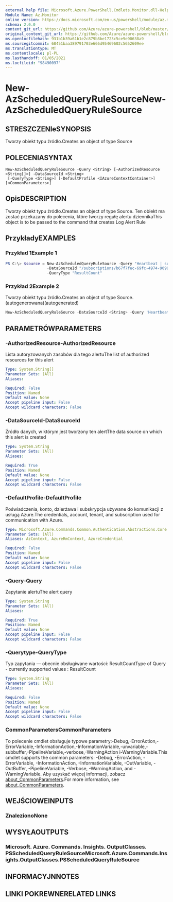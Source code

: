```yaml
---
external help file: Microsoft.Azure.PowerShell.Cmdlets.Monitor.dll-Help.xml
Module Name: Az.Monitor
online version: https://docs.microsoft.com/en-us/powershell/module/az.monitor/new-azscheduledqueryrulesource
schema: 2.0.0
content_git_url: https://github.com/Azure/azure-powershell/blob/master/src/Monitor/Monitor/help/New-AzScheduledQueryRuleSource.md
original_content_git_url: https://github.com/Azure/azure-powershell/blob/master/src/Monitor/Monitor/help/New-AzScheduledQueryRuleSource.md
ms.openlocfilehash: 931b1b39a61b1e2c879b8be1723c5ce9e90638a9
ms.sourcegitcommit: 68451baa389791703e666d95469602c5652609ee
ms.translationtype: MT
ms.contentlocale: pl-PL
ms.lasthandoff: 01/05/2021
ms.locfileid: "98490097"
---
```

# <span data-ttu-id="265ce-101">New-AzScheduledQueryRuleSource</span><span class="sxs-lookup"><span data-stu-id="265ce-101">New-AzScheduledQueryRuleSource</span></span>

## <span data-ttu-id="265ce-102">STRESZCZENIe</span><span class="sxs-lookup"><span data-stu-id="265ce-102">SYNOPSIS</span></span>
<span data-ttu-id="265ce-103">Tworzy obiekt typu źródło.</span><span class="sxs-lookup"><span data-stu-id="265ce-103">Creates an object of type Source</span></span>

## <span data-ttu-id="265ce-104">POLECENIA</span><span class="sxs-lookup"><span data-stu-id="265ce-104">SYNTAX</span></span>

```
New-AzScheduledQueryRuleSource -Query <String> [-AuthorizedResource <String[]>] -DataSourceId <String>
 [-QueryType <String>] [-DefaultProfile <IAzureContextContainer>] [<CommonParameters>]
```

## <span data-ttu-id="265ce-105">Opis</span><span class="sxs-lookup"><span data-stu-id="265ce-105">DESCRIPTION</span></span>
<span data-ttu-id="265ce-106">Tworzy obiekt typu źródło.</span><span class="sxs-lookup"><span data-stu-id="265ce-106">Creates an object of type Source.</span></span>
<span data-ttu-id="265ce-107">Ten obiekt ma zostać przekazany do polecenia, które tworzy regułę alertu dziennika</span><span class="sxs-lookup"><span data-stu-id="265ce-107">This object is to be passed to the command that creates Log Alert Rule</span></span>

## <span data-ttu-id="265ce-108">Przykłady</span><span class="sxs-lookup"><span data-stu-id="265ce-108">EXAMPLES</span></span>

### <span data-ttu-id="265ce-109">Przykład 1</span><span class="sxs-lookup"><span data-stu-id="265ce-109">Example 1</span></span>
```powershell
PS C:\> $source = New-AzScheduledQueryRuleSource -Query "Heartbeat | summarize AggregatedValue = count() by bin(TimeGenerated, 5m)"
                  -DataSourceId "/subscriptions/b67f7fec-69fc-4974-9099-a26bd6ffeda3/resourceGroups/MyResourceGroup/providers/Microsoft.OperationalInsights/workspaces/MyWorkspace" 
                  -QueryType "ResultCount"
```

### <span data-ttu-id="265ce-110">Przykład 2</span><span class="sxs-lookup"><span data-stu-id="265ce-110">Example 2</span></span>

<span data-ttu-id="265ce-111">Tworzy obiekt typu źródło.</span><span class="sxs-lookup"><span data-stu-id="265ce-111">Creates an object of type Source.</span></span> <span data-ttu-id="265ce-112">(autogenerowana)</span><span class="sxs-lookup"><span data-stu-id="265ce-112">(autogenerated)</span></span>

```powershell <!-- Aladdin Generated Example --> 
New-AzScheduledQueryRuleSource -DataSourceId <String> -Query 'Heartbeat | summarize AggregatedValue = count() by bin(TimeGenerated, 5m)'
```

## <span data-ttu-id="265ce-113">PARAMETRÓW</span><span class="sxs-lookup"><span data-stu-id="265ce-113">PARAMETERS</span></span>

### <span data-ttu-id="265ce-114">-AuthorizedResource</span><span class="sxs-lookup"><span data-stu-id="265ce-114">-AuthorizedResource</span></span>
<span data-ttu-id="265ce-115">Lista autoryzowanych zasobów dla tego alertu</span><span class="sxs-lookup"><span data-stu-id="265ce-115">The list of authorized resources for this alert</span></span>

```yaml
Type: System.String[]
Parameter Sets: (All)
Aliases:

Required: False
Position: Named
Default value: None
Accept pipeline input: False
Accept wildcard characters: False
```

### <span data-ttu-id="265ce-116">-DataSourceId</span><span class="sxs-lookup"><span data-stu-id="265ce-116">-DataSourceId</span></span>
<span data-ttu-id="265ce-117">Źródło danych, w którym jest tworzony ten alert</span><span class="sxs-lookup"><span data-stu-id="265ce-117">The data source on which this alert is created</span></span>

```yaml
Type: System.String
Parameter Sets: (All)
Aliases:

Required: True
Position: Named
Default value: None
Accept pipeline input: False
Accept wildcard characters: False
```

### <span data-ttu-id="265ce-118">-DefaultProfile</span><span class="sxs-lookup"><span data-stu-id="265ce-118">-DefaultProfile</span></span>
<span data-ttu-id="265ce-119">Poświadczenia, konto, dzierżawa i subskrypcja używane do komunikacji z usługą Azure.</span><span class="sxs-lookup"><span data-stu-id="265ce-119">The credentials, account, tenant, and subscription used for communication with Azure.</span></span>

```yaml
Type: Microsoft.Azure.Commands.Common.Authentication.Abstractions.Core.IAzureContextContainer
Parameter Sets: (All)
Aliases: AzContext, AzureRmContext, AzureCredential

Required: False
Position: Named
Default value: None
Accept pipeline input: False
Accept wildcard characters: False
```

### <span data-ttu-id="265ce-120">-Query</span><span class="sxs-lookup"><span data-stu-id="265ce-120">-Query</span></span>
<span data-ttu-id="265ce-121">Zapytanie alertu</span><span class="sxs-lookup"><span data-stu-id="265ce-121">The alert query</span></span>

```yaml
Type: System.String
Parameter Sets: (All)
Aliases:

Required: True
Position: Named
Default value: None
Accept pipeline input: False
Accept wildcard characters: False
```

### <span data-ttu-id="265ce-122">-Querytype</span><span class="sxs-lookup"><span data-stu-id="265ce-122">-QueryType</span></span>
<span data-ttu-id="265ce-123">Typ zapytania — obecnie obsługiwane wartości: ResultCount</span><span class="sxs-lookup"><span data-stu-id="265ce-123">Type of Query - currently supported values : ResultCount</span></span>

```yaml
Type: System.String
Parameter Sets: (All)
Aliases:

Required: False
Position: Named
Default value: None
Accept pipeline input: False
Accept wildcard characters: False
```

### <span data-ttu-id="265ce-124">CommonParameters</span><span class="sxs-lookup"><span data-stu-id="265ce-124">CommonParameters</span></span>
<span data-ttu-id="265ce-125">To polecenie cmdlet obsługuje typowe parametry:-Debug,-ErrorAction,-ErrorVariable,-InformationAction,-InformationVariable,-unvariable,-subbuffer,-PipelineVariable,-verbose,-WarningAction i-WarningVariable.</span><span class="sxs-lookup"><span data-stu-id="265ce-125">This cmdlet supports the common parameters: -Debug, -ErrorAction, -ErrorVariable, -InformationAction, -InformationVariable, -OutVariable, -OutBuffer, -PipelineVariable, -Verbose, -WarningAction, and -WarningVariable.</span></span> <span data-ttu-id="265ce-126">Aby uzyskać więcej informacji, zobacz [about_CommonParameters](http://go.microsoft.com/fwlink/?LinkID=113216).</span><span class="sxs-lookup"><span data-stu-id="265ce-126">For more information, see [about_CommonParameters](http://go.microsoft.com/fwlink/?LinkID=113216).</span></span>

## <span data-ttu-id="265ce-127">WEJŚCIOWE</span><span class="sxs-lookup"><span data-stu-id="265ce-127">INPUTS</span></span>

### <span data-ttu-id="265ce-128">Znaleziono</span><span class="sxs-lookup"><span data-stu-id="265ce-128">None</span></span>

## <span data-ttu-id="265ce-129">WYSYŁA</span><span class="sxs-lookup"><span data-stu-id="265ce-129">OUTPUTS</span></span>

### <span data-ttu-id="265ce-130">Microsoft. Azure. Commands. Insights. OutputClasses. PSScheduledQueryRuleSource</span><span class="sxs-lookup"><span data-stu-id="265ce-130">Microsoft.Azure.Commands.Insights.OutputClasses.PSScheduledQueryRuleSource</span></span>

## <span data-ttu-id="265ce-131">INFORMACYJN</span><span class="sxs-lookup"><span data-stu-id="265ce-131">NOTES</span></span>

## <span data-ttu-id="265ce-132">LINKI POKREWNE</span><span class="sxs-lookup"><span data-stu-id="265ce-132">RELATED LINKS</span></span>
